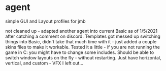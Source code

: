 # agent
simple GUI and Layout profiles for jmb

not cleaned up - adapted another agent into current Basic as of 1/5/2021 after catching a comment on discord.  Templates got messed up switching things into Basic, didn't take that much time with it - just added a couple skins files to make it workable.  Tested it a little - if you are not running the game in C:  you might have to change some includes.
Should be able to switch window layouts on the fly - without restarting.  Just have horizontal, vertical, and custom - VFX I left out...

